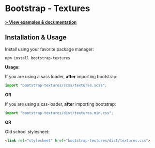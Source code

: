 # Bootstrap - Textures

#### [ > View examples & documentation](https://thenewsound.github.io/bootstrap-textures)

## Installation & Usage

Install using your favorite package manager:
```sh
npm install bootstrap-textures
```

**Usage:**

If you are using a sass loader, **after** importing bootstrap:
```javascript
import "bootstrap-textures/scss/textures.scss";
```
**OR**

If you are using a css-loader, **after** importing bootstrap:
```javascript
import "bootstrap-textures/dist/textures.min.css";
```

**OR**

Old school stylesheet:
```html
<link rel="stylesheet" href="bootstrap-textures/dist/textures.css">
```
